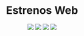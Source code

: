 <h1 align="center">Estrenos Web</h1>

<div align="center">
  <img src="https://img.shields.io/netlify/6c698a64-9c52-4eb1-aa46-4b16efd08932?style=for-the-badge">
  <img src="https://img.shields.io/david/cine-estrenos/estrenos-web?style=for-the-badge">
  <img src="https://img.shields.io/github/issues/cine-estrenos/estrenos-web?style=for-the-badge">
  <img src="https://img.shields.io/github/issues-pr/cine-estrenos/estrenos-web?style=for-the-badge">
</div>
